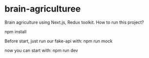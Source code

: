 # brain-agriculturee
 Brain agriculture using Next.js, Redux toolkit.
 How to run this project?

 npm install 

 Before start, just run our fake-api with:
 npm run mock

 now you can start with:
 npm run dev
 
